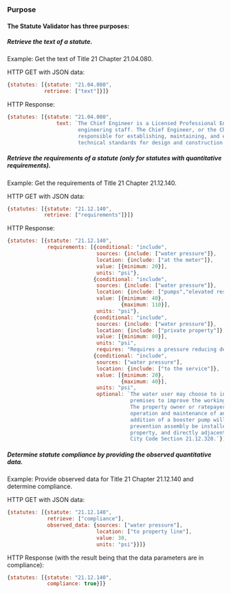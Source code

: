 ### Purpose
#### The Statute Validator has three purposes:
##### Retrieve the text of a statute.

Example: Get the text of Title 21 Chapter 21.04.080.

HTTP GET with JSON data:

``` javascript
{statutes: [{statute: "21.04.080",
            retrieve: ["text"]}]}
```

HTTP Response:

``` javascript
{statutes: [{statute: "21.04.080",
                text: `The Chief Engineer is a Licensed Professional Engineer in charge of the Bureau
                       engineering staff. The Chief Engineer, or the Chief Engineer's designee, is 
                       responsible for establishing, maintaining, and enforcing engineering and 
                       technical standards for design and construction of the water system.`}]}
```

##### Retrieve the requirements of a statute (only for statutes with quantitative requirements).

Example: Get the requirements of Title 21 Chapter 21.12.140.

HTTP GET with JSON data:

``` javascript
{statutes: [{statute: "21.12.140",
            retrieve: ["requirements"]}]}
```

HTTP Response:

``` javascript
{statutes: [{statute: "21.12.140",
             requirements: [{conditional: "include",
                             sources: {include: ["water pressure"]},
                             location: {include: ["at the meter"]},
                             value: [{minimum: 20}],
                             units: "psi"},
                            {conditional: "include",
                             sources: {include: ["water pressure"]},
                             location: {include: ["pumps","elevated reservoirs","tanks"]},
                             value: [{minimum: 40},
                                     {maximum: 110}],
                             units: "psi"},
                            {conditional: "include",
                             sources: {include: ["water pressure"]},
                             location: {include: ["private property"]},
                             value: [{minimum: 80}],
                             units: "psi",
                             requires: "Requires a pressure reducing device for on-site domestic water systems."}]}]},
                            {conditional: "include",
                             sources: ["water pressure"],
                             location: {include: ["to the service"]},
                             value: [{minimum: 20},
                                     {maximum: 40}],
                             units: "psi",
                             optional: `The water user may choose to install a booster pump system on the 
                                        premises to improve the working of the private plumbing system. 
                                        The property owner or ratepayer is responsible for the installation, 
                                        operation and maintenance of any pressure boosting system. The 
                                        addition of a booster pump will require an appropriate backflow 
                                        prevention assembly be installed on the water service, on private 
                                        property, and directly adjacent to the property line, as required by
                                        City Code Section 21.12.320.`}]}
```

##### Determine statute compliance by providing the observed quantitative data.

Example: Provide observed data for Title 21 Chapter 21.12.140 and determine compliance.

HTTP GET with JSON data:

``` javascript
{statutes: [{statute: "21.12.140",
             retrieve: ["compliance"],
             observed_data: {sources: ["water pressure"],
                             location: ["to property line"],
                             value: 30,
                             units: "psi"}}]}
```

HTTP Response (with the result being that the data parameters are in compliance):

``` javascript
{statutes: [{statute: "21.12.140",
             compliance: true}]}
```